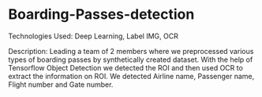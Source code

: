 # Boarding-Passes-detection


Technologies Used: Deep Learning, Label IMG, OCR

Description: Leading a team of 2 members where we preprocessed various types of boarding passes by synthetically created dataset. With the help of Tensorflow Object Detection we detected the ROI and then used OCR to extract the information on ROI. We detected Airline name, Passenger name, Flight number and Gate number. 
